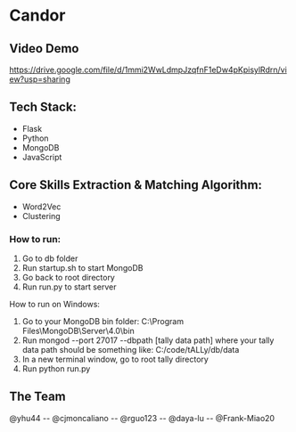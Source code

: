 # Candor

## Video Demo
https://drive.google.com/file/d/1mmi2WwLdmpJzqfnF1eDw4pKpisylRdrn/view?usp=sharing

## Tech Stack:
- Flask
- Python
- MongoDB
- JavaScript

## Core Skills Extraction & Matching Algorithm:
- Word2Vec
- Clustering

### How to run:  
1. Go to db folder
2. Run startup.sh to start MongoDB
3. Go back to root directory
4. Run run.py to start server

How to run on Windows:
1. Go to your MongoDB bin folder: C:\Program Files\MongoDB\Server\4.0\bin
2. Run mongod --port 27017 --dbpath [tally data path]
where your tally data path should be something like: C:/code/tALLy/db/data
3. In a new terminal window, go to root tally directory
4. Run python run.py

## The Team
@yhu44
-- @cjmoncaliano
-- @rguo123
-- @daya-lu
-- @Frank-Miao20
